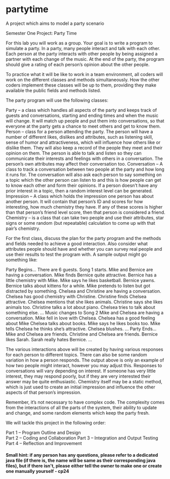 # partytime
A project which aims to model a party scenario

Semester One Project: Party Time

For this lab you will work as a group.  Your goal is to write a program to simulate a party.  In a party, many people interact and talk with each other.  Each person at the party interacts with other people by being assigned a partner with each change of the music.  At the end of the party, the program should give a rating of each person’s opinion about the other people. 

To practice what it will be like to work in a team environment, all coders will work on the different classes and methods simultaneously. How the other coders implement these classes will be up to them, providing they make available the public fields and methods listed.

The party program will use the following classes:

Party – a class which handles all aspects of the party and keeps track of guests and conversations, starting and ending times and when the music will change.  It will match up people and put them into conversations, so that everyone at the party gets a chance to meet others and get to know them.
Person – class for a person attending the party.  The person will have a number of different likes, dislikes and attributes, such as listening skill, sense of humor and attractiveness, which will influence how others like or dislike them.  They will also keep a record of the people they meet and their opinion on them.  The person is able to talk and listen so they can communicate their interests and feelings with others in a conversation.  The person’s own attributes may affect their conversation too.
Conversation – A class to track a conversation between two people at the party and how long it runs for.  The conversation will also ask each person to say something on a topic which the other person can listen to and this is how people can get to know each other and form their opinions.  If a person doesn’t have any prior interest in a topic, then a random interest level can be generated.
Impression – A class which holds the impression one person has about another person.  It will contain that person’s ID and scores for how interesting, how much chemistry they have.  If any of these scores is higher than that person’s friend level score, then that person is considered a friend. 
Chemistry – is a class that can take two people and use their attributes, star signs or some random (but repeatable) calculation to come up with that pair’s chemistry.

For the first class, discuss the plan for the party program and the methods and fields needed to achieve a good interaction.  Also consider what attributes people should have and whether you can survey real people and use their results to test the program with.  A sample output might go something like:

Party Begins…
There are 6 guests.
Song 1 starts.
Mike and Bernice are having a conversation.
Mike finds Bernice quite attractive.
Bernice has a little chemistry with Mike.
Mike says he likes basketball.
Bernice yawns.
Bernice talks about kittens for a while.
Mike pretends to listen but got distracted by something.
Chelsea and Christine are having a conversation.
Chelsea has good chemistry with Christine.
Christine finds Chelsea attractive.
Chelsea mentions that she likes animals.
Christine says she likes animals too.
Christine talks a lot about piano.
Chelsea tries to talk about something else.
…
Music changes to Song 2
Mike and Chelsea are having a conversation.
Mike fell in love with Chelsea.
Chelsea has a good feeling about Mike
Chelsea talks about books.
Mike says he likes books too.
Mike tells Chelsea he thinks she’s attractive.
Chelsea blushes.
…
Party Ends…
Mike and Chelsea are friends.
Christine and Chelsea are friends.
Bernice likes Sarah.
Sarah really hates Bernice.
…

The various interactions above will be created by having various responses for each person to different topics.  There can also be some random variation in how a person responds.  The output above is only an example of how two people might interact, however you may adjust this.  Responses to conversations will vary depending on interest.  If someone has very little interest, they may respond poorly, but if they are very interested their answer may be quite enthusiastic.  Chemistry itself may be a static method, which is just used to create an initial impression and influence the other aspects of that person’s impression.

Remember, it’s not necessary to have complex code.  The complexity comes from the interactions of all the parts of the system, their ability to update and change, and some random elements which keep the party fresh.

We will tackle this project in the following order:

Part 1 – Program Outline and Design			
Part 2 – Coding and Collaboration
Part 3 – Integration and Output Testing		
Part 4 – Reflection and Improvement


#### Small hint: if any person has any questions, please refer to a dedicated java file (if there is, the name will be same as their corresponding java files), but if there isn't, please either tell the owner to make one or create one manually yourself  - cp24
